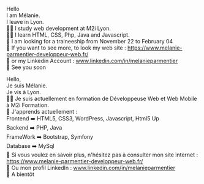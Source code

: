 Hello  
I am Mélanie.  
I leave in Lyon.  
👩‍🏫 I study web development at M2i Lyon.  
👩‍💻 I learn HTML, CSS, Php, Java and Javascript.  
🔎 I am looking for a traineeship from November 22 to February 04  
🔗 If you want to see more, to look my web site : https://www.melanie-parmentier-developpeur-web.fr/   
📶 or my Linkedin Account : www.linkedin.com/in/melanieparmentier  
👋 See you soon

Hello,  
Je suis Mélanie.  
Je vis à Lyon.  
👩‍🏫 Je suis actuellement en formation de Développeuse Web et Web Mobile à M2i Formation.  
📒 J'apprends actuellement :  
Frontend  ➡️ HTML5, CSS3, WordPress, Javascript, Html5 Up  
Backend   ➡️ PHP, Java  
FrameWork ➡️ Bootstrap, Symfony  
Database  ➡️ MySql  
🔗 Si vous voulez en savoir plus, n'hésitez pas à consulter mon site internet : https://www.melanie-parmentier-developpeur-web.fr/   
📶 Ou mon profil LinkedIn : www.linkedin.com/in/melanieparmentier  
👋 A bientôt
